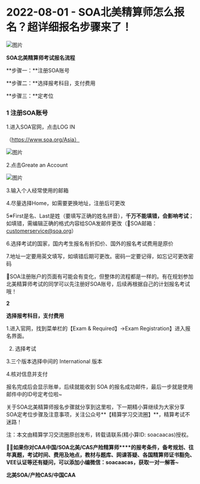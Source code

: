 # 2022-08-01 - SOA北美精算师怎么报名？超详细报名步骤来了！

![图片](https://mmbiz.qpic.cn/mmbiz_jpg/mK3FpI9af4kuz654ZnTTfSbSZVB0GCjocTz19a4QFiadkPtibQauSTy0TsJvL8IfJafUQvdR9wURArO1lzTPsXZQ/640?wx_fmt=jpeg&tp=webp&wxfrom=5&wx_lazy=1)

**SOA北美精算师考试报名流程**

**步骤一：**注册SOA账号

**步骤二：**选择报考科目，支付费用

**步骤三：**定考位

### **1** **注册SOA账号**

1.进入SOA官网，点击LOG IN

（https://www.soa.org/Asia）

![图片](https://mmbiz.qpic.cn/mmbiz_png/ZQ5icu64mWeMIujERxa0uOLWl7gumBQ64mn7B6DEzXSvN5tnEp2LleppicictpsicXnKzNTjbduiaPqapdibyJGZVA5Q/640?wx_fmt=png&tp=webp&wxfrom=5&wx_lazy=1)

2.点击Greate an Account

![图片](https://mmbiz.qpic.cn/mmbiz/ZQ5icu64mWeMGmibSc6hBmYzCrVnamy3ggXmeCPqoOUk6szgmEIUxV6wwFqdOp6aAibb7R2URCXglIv1PeHEGE5Zw/640?wx_fmt=jpeg&tp=webp&wxfrom=5&wx_lazy=1)

3.输入个人经常使用的邮箱



4.尽量选择Home，如需要更换地址，注册后可更改



5※First是名、Last是姓（要填写正确的姓名拼音），**千万不能填错，会影响考试**；如填错，需编辑正确的格式内容给SOA发邮件更改（📩SOA邮箱：customerservice@soa.org）



6.选择考试的国家，国内考生报名有折扣价、国外的报名考试费用是原价



7.地址一定要用英文填写，如填错后期可更改。密码一定要记得，如忘记可更改密码



🙋SOA注册账户的页面有可能会有变化，但整体的流程都是一样的。有在规划参加北美精算师考试的同学可以先注册好SOA账号，后续再根据自己的计划报名考试哦！



**2**

**选择报考科目，支付费用**

1.进入官网，找到菜单栏的【Exam & Required】→Exam Registration】进入报名界面。



2. 选择考试







3.三个版本选择中间的 International 版本







4.核对信息并支付





报名完成后会显示账单，后续就能收到 SOA 的报名成功邮件，最后一步就是使用邮件中的ID号定考位啦~

关于SOA北美精算师报名步骤就分享到这里啦，下一期精小算继续为大家分享SOA定考位步骤及注意事项，关注公众号**【精算学习交流圈】**，精算考试不迷路！

注：本文由精算学习交流圈原创发布，转载请联系(精小算ID: soacaacas)授权。

**💁‍♀️如果你对****CAA****中国/SOA北美/CAS产险精算师****的报考条件，备考规划、往年真题，考试时间、费用及地点，教材与题库、网课答疑、各国精算师证书豁免、VEE认证等还有疑问，可以添加小编微信：****soacaacas****，获取一对一解答~**

**北美SOA/产险CAS/中国CAA**